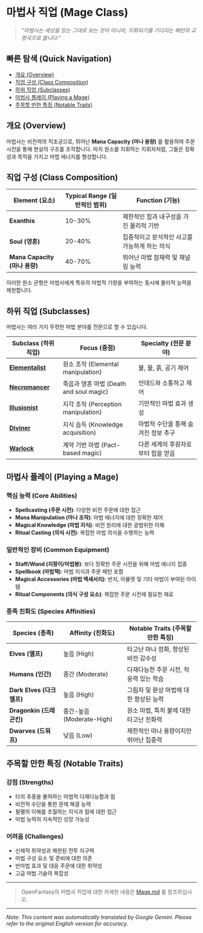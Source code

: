 # 마법사 직업 (Mage Class)

> *"마법사는 세상을 있는 그대로 보는 것이 아니라, 지휘되기를 기다리는 패턴의 교향곡으로 봅니다."*

## 빠른 탐색 (Quick Navigation)

- [개요 (Overview)](#overview)
- [직업 구성 (Class Composition)](#class-composition)
- [하위 직업 (Subclasses)](#subclasses)
- [마법사 플레이 (Playing a Mage)](#playing-a-mage)
- [주목할 만한 특징 (Notable Traits)](#notable-traits)

## 개요 (Overview)

마법사는 비전력의 직조공으로, 뛰어난 **Mana Capacity (마나 용량)** 를 활용하여 주문 시전을 통해 현실의 구조를 조작합니다. 마치 원소를 지휘하는 지휘자처럼, 그들은 정확성과 목적을 가지고 마법 에너지를 형성합니다.

## 직업 구성 (Class Composition)

| Element (요소) | Typical Range (일반적인 범위) | Function (기능) |
|---------|---------------|----------|
| **Exanthis** | 10-30% | 제한적인 힘과 내구성을 가진 물리적 기반 |
| **Soul (영혼)** | 20-40% | 집중적이고 분석적인 사고를 가능하게 하는 의식 |
| **Mana Capacity (마나 용량)** | 40-70% | 뛰어난 마법 잠재력 및 채널링 능력 |

이러한 원소 균형은 마법사에게 특유의 마법적 기량을 부여하는 동시에 물리적 능력을 제한합니다.

## 하위 직업 (Subclasses)

마법사는 여러 가지 뚜렷한 마법 분야를 전문으로 할 수 있습니다.

| Subclass (하위 직업) | Focus (중점) | Specialty (전문 분야) |
|----------|-------|-----------|
| [**Elementalist**](Elementalist.md) | 원소 조작 (Elemental manipulation) | 불, 물, 흙, 공기 제어 |
| [**Necromancer**](Necromancer.md) | 죽음과 영혼 마법 (Death and soul magic) | 언데드와 소통하고 제어 |
| [**Illusionist**](Illusionist.md) | 지각 조작 (Perception manipulation) | 기만적인 마법 효과 생성 |
| [**Diviner**](Diviner.md) | 지식 습득 (Knowledge acquisition) | 마법적 수단을 통해 숨겨진 정보 추구 |
| [**Warlock**](Warlock.md) | 계약 기반 마법 (Pact-based magic) | 다른 세계의 후원자로부터 힘을 얻음 |

## 마법사 플레이 (Playing a Mage)

### 핵심 능력 (Core Abilities)

- **Spellcasting (주문 시전)**: 다양한 비전 주문에 대한 접근
- **Mana Manipulation (마나 조작)**: 마법 에너지에 대한 정확한 제어
- **Magical Knowledge (마법 지식)**: 비전 원리에 대한 광범위한 이해
- **Ritual Casting (의식 시전)**: 복잡한 마법 의식을 수행하는 능력

### 일반적인 장비 (Common Equipment)

- **Staff/Wand (지팡이/마법봉)**: 보다 정확한 주문 시전을 위해 마법 에너지 집중
- **Spellbook (마법책)**: 마법 지식과 주문 패턴 포함
- **Magical Accessories (마법 액세서리)**: 반지, 아뮬렛 및 기타 마법이 부여된 아이템
- **Ritual Components (의식 구성 요소)**: 복잡한 주문 시전에 필요한 재료

### 종족 친화도 (Species Affinities)

| Species (종족) | Affinity (친화도) | Notable Traits (주목할 만한 특징) |
|---------|----------|----------------|
| **Elves (엘프)** | 높음 (High) | 타고난 마나 정화, 향상된 비전 감수성 |
| **Humans (인간)** | 중간 (Moderate) | 다재다능한 주문 시전, 적응력 있는 학습 |
| **Dark Elves (다크 엘프)** | 높음 (High) | 그림자 및 환상 마법에 대한 향상된 능력 |
| **Dragonkin (드래곤킨)** | 중간-높음 (Moderate-High) | 원소 마법, 특히 불에 대한 타고난 친화력 |
| **Dwarves (드워프)** | 낮음 (Low) | 제한적인 마나 용량이지만 뛰어난 집중력 |

## 주목할 만한 특징 (Notable Traits)

### 강점 (Strengths)

- 타의 추종을 불허하는 마법적 다재다능함과 힘
- 비전적 수단을 통한 문제 해결 능력
- 필멸의 이해를 초월하는 지식과 힘에 대한 접근
- 마법 능력의 지속적인 성장 가능성

### 어려움 (Challenges)

- 신체적 취약성과 제한된 전투 지구력
- 마법 구성 요소 및 준비에 대한 의존
- 반마법 효과 및 대응 주문에 대한 취약성
- 고급 마법 기술의 복잡성

---

> OpenFantasy의 마법사 직업에 대한 자세한 내용은 [Mage.md](Mage.md) 를 참조하십시오.


---
_Note: This content was automatically translated by Google Gemini. Please refer to the original English version for accuracy._